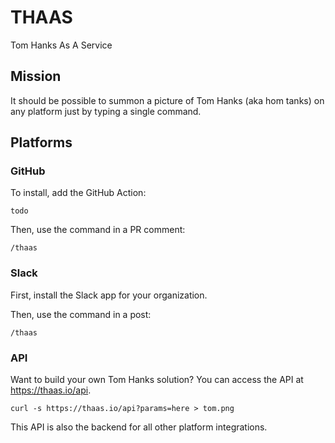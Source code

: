 # THAAS
Tom Hanks As A Service


## Mission
It should be possible to summon a picture of Tom Hanks (aka hom tanks) on any platform just by typing a single command.


## Platforms

### GitHub

To install, add the GitHub Action:
```
todo
```

Then, use the command in a PR comment:
```
/thaas
```


### Slack

First, install the Slack app for your organization.

Then, use the command in a post:
```
/thaas
```


### API

Want to build your own Tom Hanks solution? You can access the API at https://thaas.io/api.

```
curl -s https://thaas.io/api?params=here > tom.png
```

This API is also the backend for all other platform integrations.
